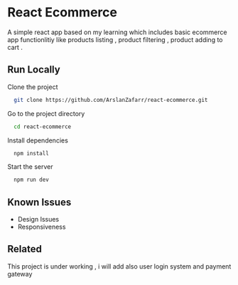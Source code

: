 
# React Ecommerce

A simple react app based on my learning which includes basic ecommerce app functionlitiy like products listing , product filtering , product adding to cart .

## Run Locally

Clone the project

```bash
  git clone https://github.com/ArslanZafarr/react-ecommerce.git
```

Go to the project directory

```bash
  cd react-ecommerce
```

Install dependencies

```bash
  npm install
```

Start the server

```bash
  npm run dev
```

## Known Issues

- Design Issues
- Responsiveness 


## Related

This project is under working , i will add also user login system and payment gateway 


